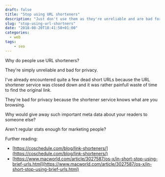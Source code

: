 ```yaml
---
draft: false
title: "Stop using URL shorteners"
description: "Just don't use them as they're unreliable and are bad for privacy."
slug: "stop-using-url-shortners"
date: "2018-08-20T18:41:50+01:00"
categories:
  - web
tags:
    - seo
---
```

Why do people use URL shorteners?

They're simply unreliable and bad for privacy.

I've already encountered quite a few dead short URLs because the URL shortener 
service was closed down and it was rather painfull waste of time to find 
the original link.

They're bad for privacy because the shortener service knows what are you browsing.

Why would give away such important meta data about your readers to someone else?

Aren't regular stats enough for marketing people?

Further reading:

* [https://coschedule.com/blog/link-shorteners/](https://coschedule.com/blog/link-shorteners/)
* [https://www.macworld.com/article/3027587/os-x/in-short-stop-using-brief-urls.html](https://www.macworld.com/article/3027587/os-x/in-short-stop-using-brief-urls.html)

